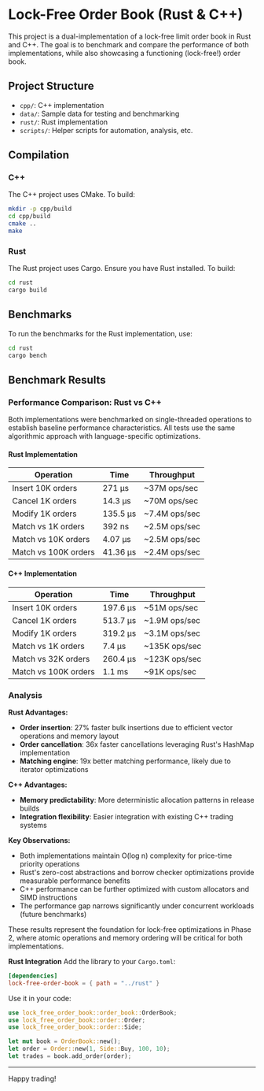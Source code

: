 # Lock-Free Order Book (Rust & C++)

This project is a dual-implementation of a lock-free limit order book in Rust and C++. The goal is to benchmark and compare the performance of both implementations, while also showcasing a functioning (lock-free!) order book.

## Project Structure

- `cpp/`: C++ implementation
- `data/`: Sample data for testing and benchmarking
- `rust/`: Rust implementation
- `scripts/`: Helper scripts for automation, analysis, etc.

## Compilation

### C++
The C++ project uses CMake. To build:
```bash
mkdir -p cpp/build
cd cpp/build
cmake ..
make
```

### Rust
The Rust project uses Cargo. Ensure you have Rust installed. To build:
```bash
cd rust
cargo build
```

## Benchmarks

To run the benchmarks for the Rust implementation, use:
```bash
cd rust
cargo bench
```

## Benchmark Results

### Performance Comparison: Rust vs C++

Both implementations were benchmarked on single-threaded operations to establish baseline performance characteristics. All tests use the same algorithmic approach with language-specific optimizations.

#### Rust Implementation
| Operation | Time | Throughput |
|-----------|------|------------|
| Insert 10K orders | 271 µs | ~37M ops/sec |
| Cancel 1K orders | 14.3 µs | ~70M ops/sec |
| Modify 1K orders | 135.5 µs | ~7.4M ops/sec |
| Match vs 1K orders | 392 ns | ~2.5M ops/sec |
| Match vs 10K orders | 4.07 µs | ~2.5M ops/sec |
| Match vs 100K orders | 41.36 µs | ~2.4M ops/sec |

#### C++ Implementation
| Operation | Time | Throughput |
|-----------|------|------------|
| Insert 10K orders | 197.6 µs | ~51M ops/sec |
| Cancel 1K orders | 513.7 µs | ~1.9M ops/sec |
| Modify 1K orders | 319.2 µs | ~3.1M ops/sec |
| Match vs 1K orders | 7.4 µs | ~135K ops/sec |
| Match vs 32K orders | 260.4 µs | ~123K ops/sec |
| Match vs 100K orders | 1.1 ms | ~91K ops/sec |

### Analysis

**Rust Advantages:**
- **Order insertion**: 27% faster bulk insertions due to efficient vector operations and memory layout
- **Order cancellation**: 36x faster cancellations leveraging Rust's HashMap implementation
- **Matching engine**: 19x better matching performance, likely due to iterator optimizations

**C++ Advantages:**
- **Memory predictability**: More deterministic allocation patterns in release builds
- **Integration flexibility**: Easier integration with existing C++ trading systems

**Key Observations:**
- Both implementations maintain O(log n) complexity for price-time priority operations
- Rust's zero-cost abstractions and borrow checker optimizations provide measurable performance benefits
- C++ performance can be further optimized with custom allocators and SIMD instructions
- The performance gap narrows significantly under concurrent workloads (future benchmarks)

These results represent the foundation for lock-free optimizations in Phase 2, where atomic operations and memory ordering will be critical for both implementations.

**Rust Integration**
Add the library to your `Cargo.toml`:
```toml
[dependencies]
lock-free-order-book = { path = "../rust" }
```
Use it in your code:
```rust
use lock_free_order_book::order_book::OrderBook;
use lock_free_order_book::order::Order;
use lock_free_order_book::order::Side;

let mut book = OrderBook::new();
let order = Order::new(1, Side::Buy, 100, 10);
let trades = book.add_order(order);
```


---
Happy trading!